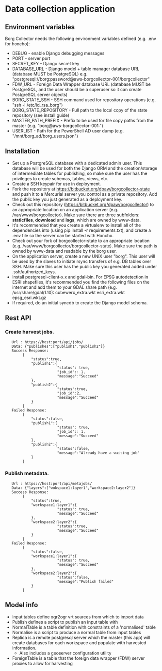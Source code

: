 # Data collection application

## Environment variables

Borg Collector needs the following environment variables defined (e.g. .env for honcho):

 - DEBUG - enable Django debugging messages
 - PORT - server port
 - SECRET_KEY - Django secret key
 - DATABASE_URL - Django model + table manager database URL (database MUST be PostgreSQL) e.g. "postgresql://borg:password@aws-borgcollector-001/borgcollector"
 - FDW_URL - Foreign Data Wrapper database URL (database MUST be PostgreSQL, and the user should be a superuser so it can create PostgreSQL server objects)
 - BORG_STATE_SSH - SSH command used for repository operations (e.g. "ssh -i /etc/id_rsa_borg")
 - BORG_STATE_REPOSITORY - Full path to the local copy of the state repository (see install guide)
 - MASTER_PATH_PREFIX - Prefix to be used for file copy paths from the master (e.g. "borg@aws-borgcollector-001:")
 - USERLIST - Path for the PowerShell AD user dump (e.g. "/mnt/borg_ad/borg_users.json")

## Installation
 - Set up a PostgreSQL database with a dedicated admin user. This database will be used for both the Django ORM and the creation/storage of intermediate tables for publishing, so make sure the user has the privileges to create schemas, tables, views, etc.
 - Create a SSH keypair for use in deployment.
 - Fork the repository at https://bitbucket.org/dpaw/borgcollector-state and push it to a Mercurial server you control as a private repository. Add the public key you just generated as a deployment key.
 - Check out this repository (https://bitbucket.org/dpaw/borgcollector) to an appropriate location on an application server (e.g. /var/www/borgcollector). Make sure there are three subfolders: **staticfiles**, **download** and **logs**, which are owned by www-data.
 - It's recommended that you create a virtualenv to install all of the dependencies into (using pip install -r requirements.txt), and create a .env file so the server can be started with Honcho.
 - Check out your fork of borgcollector-state to an appropriate location (e.g. /var/www/borgcollector/borgcollector-state). Make sure the path is owned by www-data and readable by the borg user.
 - On the application server, create a new UNIX user "borg". This user will be used by the slaves to initiate rsync transfers of e.g. DB tables over SSH. Make sure this user has the public key you generated added under .ssh/authorized_keys.
 - Install postgresql-client-x.x and gdal-bin. For EPSG autodetection in ESRI shapefiles, it's recommended you find the following files on the internet and add them to your GDAL share path (e.g. /usr/share/gdal/1.10): cubewerx_extra.wkt esri_extra.wkt epsg_esri.wkt.gz
 - If required, do an initial syncdb to create the Django model schema.

## Rest API
### Create harvest jobs.
```
   Url : https://host:port/api/jobs/
   Data: {"publishes":["publish1","publish2"]}
   Success Response: 
        {
            "status":true,
            "publish1":{
                        "status": true,
                        "job_id":: 1,
                        "message":"Succeed"
            },
            "publish2":{
                        "status":true,
                        "job_id":2,
                        "message":"Succeed"
            }
        }
   Failed Response: 
        {
            "status":false,
            "publish1":{
                        "status": true,
                        "job_id":: 1,
                        "message":"Succeed"
            },
            "publish2":{
                        "status":false,
                        "message":"Already have a waiting job"
            }
        }
```
### Publish metadata.
```
   Url : https://host:port/api/metajobs/
   Data: {"layers":["wokspace1:layer1","workspace2:layer2"]}
   Success Response: 
        {
            "status":true,
            "workspace1:layer1":{
                        "status": true,
                        "message":"Succeed"
            },
            "workspace2:layer2":{
                        "status":true,
                        "message":"Succeed"
            }
        }
   Failed Response: 
        {
            "status":false,
            "workspace1:layer1":{
                        "status": true,
                        "message":"Succeed"
            },
            "workspace2:layer2":{
                        "status":false,
                        "message":"Publish failed"
            }
        }
```
## Model info

 - Input tables define ogr2ogr vrt sources from which to import data
 - Publish defines a script to publish an input table with
 - NormalTable is a table definition with constraints of a 'normalised' table
 - Normalise is a script to produce a normal table from input tables
 - Replica is a remote postgresql server which the master (this app) will create databases for each workspace and populate with harvested information.
    - Also includes a geoserver configuration utility
 - ForeignTable is a table that the foreign data wrapper (FDW) server proxies to allow for harvesting
